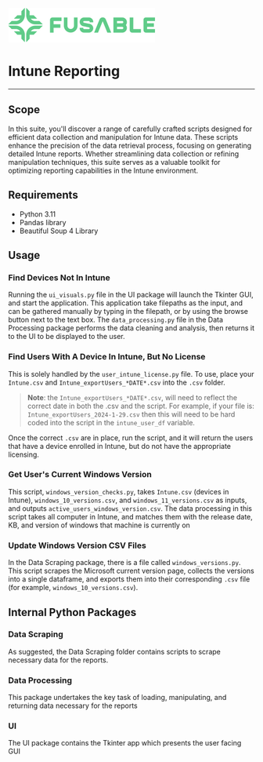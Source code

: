 

![Fusable Logo](/Logos/Fusable_ElectricGreen_Horizontal_300px.png)

# Intune Reporting

---
## Scope

In this suite, you'll discover a range of carefully crafted scripts designed for efficient data collection and 
manipulation for Intune data. These scripts enhance the precision of the data retrieval process, 
focusing on generating detailed Intune reports. Whether streamlining data collection or refining manipulation techniques, 
this suite serves as a valuable toolkit for optimizing reporting capabilities in the Intune environment.



## Requirements
- Python 3.11
- Pandas library
- Beautiful Soup 4 Library

## Usage

### Find Devices Not In Intune

Running the `ui_visuals.py` file in the UI package will launch the Tkinter GUI, and start the application. 
This application take filepaths as the input, and can be gathered manually by typing in the filepath, or by using the 
browse button next to the text box. The `data_processing.py` file in the Data Processing package performs the data 
cleaning and analysis, then returns it to the UI to be displayed to the user.

### Find Users With A Device In Intune, But No License

This is solely handled by the `user_intune_license.py` file. To use, place your `Intune.csv` and 
`Intune_exportUsers_*DATE*.csv` into the `.csv` folder.

> **Note**: the `Intune_exportUsers_*DATE*.csv`, will need to reflect the correct date in both the .csv and the script. For 
> example, if your file is: `Intune_exportUsers_2024-1-29.csv` then this will need to be hard coded into the script in 
> the `intune_user_df` variable.

Once the correct `.csv` are in place, run the script, and it will return the users that have a device enrolled in Intune,
but do not have the appropriate licensing.

### Get User's Current Windows Version
This script, `windows_version_checks.py`, takes `Intune.csv` (devices in Intune), `windows_10_versions.csv`, and 
`windows_11_versions.csv` as inputs, and outputs `active_users_windows_version.csv`. The data processing in this script
takes all computer in Intune, and matches them with the release date, KB, and version of windows that machine is 
currently on

### Update Windows Version CSV Files
In the Data Scraping package, there is a file called `windows_versions.py`. This script scrapes the Microsoft current 
version page, collects the versions into a single dataframe, and exports them into their corresponding `.csv` file 
 (for example, `windows_10_versions.csv`). 



## Internal Python Packages
### Data Scraping
As suggested, the Data Scraping folder contains  scripts to scrape necessary data for the reports.

### Data Processing
This package undertakes the key task of loading, manipulating, and returning data necessary for the reports

### UI
The UI package contains the Tkinter app which presents the user facing GUI